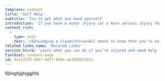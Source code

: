 ```yaml
---
template: content
title: 'Self Help'
subtitle: 'Try to get what you need yourself'
introduction: 'If you have a minor injury (or a more serious injury that will quickly heal) you can often get what you need from ACC directly or with the help of your treatment provider. Here we explain the basics of what you can do yourself, up to the stage of requesting your personal information from ACC. '
content_rich:
  -
    type: text
    text: '<h2>Lodging a claim</h2><p>ACC needs to know that you’re injured and need help. The best way to do this is to visit a treatment provider and explain what happened. Your treatment provider (or the hospital where you are treated) will help make sure that ACC is properly advised about what happened and what injuries you''ve suffered. </p><p>If you have any questions about this process, make sure that you contact ACC straight away. Keep a record of what you say to ACC and what ACC asks you to do. ACC may approve your claim automatically or ACC might investigate. You can read more about the various <a href="http://www.forster.co.nz/injury-system/who-investigates-injuries">agencies who investigate injuries here</a>.</p><h2>Getting help from ACC</h2><p>If you have any concerns, the best thing to do is contact ACC directly. Keep records of your interactions with ACC. </p><p>Problems with ACC can arise at any time including: </p><ol><li>when you get injured, </li><li>during the claim lodgement process,</li><li>during the investigation process,<br></li><li>after ACC makes its "cover" decision,</li><li>while you are receiving help from ACC, and</li><li>once ACC decides to stop helping you. </li></ol><p>There are different ways to solve problems depending on which stage of the process you have reached. Sometimes multiple problems arise at once.&nbsp;</p><h3>Contact the ACC person who has been helping you</h3><p>Try to contact the person at ACC who you’ve been dealing with. If they are not available, then contact the ACC claims line on 0800101996. You can also email <a href="mailto:claims@acc.co.nz">claims@acc.co.nz</a>. For more information visit <a href="https://www.acc.co.nz/contact">ACC’s website</a>.</p><p>It''s important that you try this first because the person you have been dealing with can often get things back on track really quickly. We do recommend you keep records of this process.&nbsp;</p><h3>Contacting someone else at ACC to get the problem solved</h3><p>Sometimes, a problem can''t be solved just by contacting the person you''ve been dealing with at ACC. Don''t be surprised if this doesn''t work. We know the impact on you can be significant, but it''s important that you try not to take it personally. This will not help resolve any issues.  </p><p>ACC has some information on their website about how to <a href="https://www.acc.co.nz/im-injured/claim-help/sort-a-claim-problem/">sort out problems</a>. <br></p><p>You can make a complaint to ACC by phone: 0800 650 222 or by email to <a href="mailto:customerfeedback@acc.co.nz">customerfeedback@acc.co.nz</a></p><h2>Going outside ACC</h2><p>If contacting ACC doesn''t resolve the problem, then you will need to go outside of ACC for help.&nbsp;</p><h3>Requesting your personal information from ACC</h3><p>Something you can do straight away is request your personal information from ACC. To do this, you can complete the online ACC form <a href="https://www.acc.co.nz/contact/request-personal-information/">"requesting personal information"</a>. </p><p>If you do this step yourself now, it will make it quicker for other people to help you in future, because it will allow whoever is helping you to quickly work out exactly what ACC says that they have done. Reviewing the file is just as important as hearing your own impression of what has happened.</p><h3>What can we do?</h3><p>We hope to be able to help individuals with their cases by mid-2019, but we cannot do that now. We''ll let you know when we can do that and will share further information about <a href="https://www.forster.co.nz/im-injured/what-we-can-do">what we can do</a>.&nbsp;<br></p><h3>Other assistance?</h3><p>There are different options available to you here. We have made an overview of about some organisations that can provide <a href="https://www.forster.co.nz/im-injured/other-assistance">other assistance</a>.&nbsp;<br></p><h2>Looking at how you got injured</h2><p>When ACC is managing your claim, they are focused on your injury and your recovery. ACC can''t usually help investigate why you got injured.&nbsp;</p><p>If you feel that someone else is responsible for you getting injured or you think something needs to be done about the way you got injured then you will need to learn more about the <a href="http://www.forster.co.nz/injury-system/our-personal-injury-system">personal injury system</a> and <a href="https://www.forster.co.nz/injury-system/who-investigates-injuries">who investigates injuries</a>.  ACC doesn''t usually help with this.&nbsp;<br></p>'
related_links_name: 'Related Links'
section_blurb: 'Learn what you can do if you’re injured and need help from ACC or you’ve received an adverse decision from ACC. '
fieldset: content-page
id: 3e312270-4657-4df7-850e-4e38502c4131
---
```

6jhnghjghjggjhhj
